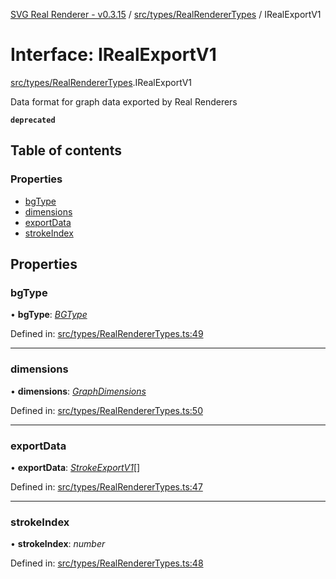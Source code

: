 [SVG Real Renderer - v0.3.15](../docs.md) / [src/types/RealRendererTypes](../modules/src_types_realrenderertypes.md) / IRealExportV1

# Interface: IRealExportV1

[src/types/RealRendererTypes](../modules/src_types_realrenderertypes.md).IRealExportV1

Data format for graph data exported  by Real Renderers

**`deprecated`** 

## Table of contents

### Properties

- [bgType](src_types_realrenderertypes.irealexportv1.md#bgtype)
- [dimensions](src_types_realrenderertypes.irealexportv1.md#dimensions)
- [exportData](src_types_realrenderertypes.irealexportv1.md#exportdata)
- [strokeIndex](src_types_realrenderertypes.irealexportv1.md#strokeindex)

## Properties

### bgType

• **bgType**: [*BGType*](../modules/src_types_realrenderertypes.md#bgtype)

Defined in: [src/types/RealRendererTypes.ts:49](https://github.com/HarshKhandeparkar/svg-real-renderer/blob/ef7fb73/src/types/RealRendererTypes.ts#L49)

___

### dimensions

• **dimensions**: [*GraphDimensions*](../modules/src_types_realrenderertypes.md#graphdimensions)

Defined in: [src/types/RealRendererTypes.ts:50](https://github.com/HarshKhandeparkar/svg-real-renderer/blob/ef7fb73/src/types/RealRendererTypes.ts#L50)

___

### exportData

• **exportData**: [*StrokeExportV1*](../modules/src_types_realrenderertypes.md#strokeexportv1)[]

Defined in: [src/types/RealRendererTypes.ts:47](https://github.com/HarshKhandeparkar/svg-real-renderer/blob/ef7fb73/src/types/RealRendererTypes.ts#L47)

___

### strokeIndex

• **strokeIndex**: *number*

Defined in: [src/types/RealRendererTypes.ts:48](https://github.com/HarshKhandeparkar/svg-real-renderer/blob/ef7fb73/src/types/RealRendererTypes.ts#L48)
